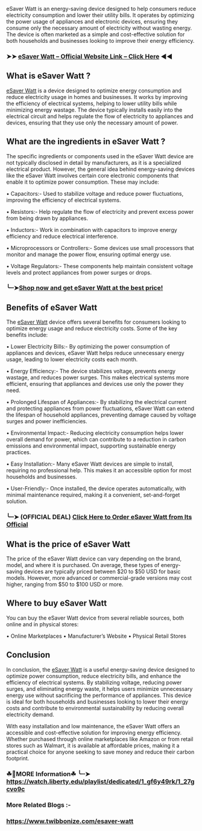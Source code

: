 eSaver Watt is an energy-saving device designed to help consumers reduce electricity consumption and lower their utility bills. It operates by optimizing the power usage of appliances and electronic devices, ensuring they consume only the necessary amount of electricity without wasting energy. The device is often marketed as a simple and cost-effective solution for both households and businesses looking to improve their energy efficiency.

### ➤➤ [eSaver Watt – Official Website Link – Click Here](https://watch.liberty.edu/playlist/dedicated/1_gf6y49rk/1_27gcvo9c) ◀◀

## What is eSaver Watt ?

[eSaver Watt](https://watch.liberty.edu/playlist/dedicated/1_gf6y49rk/1_27gcvo9c) is a device designed to optimize energy consumption and reduce electricity usage in homes and businesses. It works by improving the efficiency of electrical systems, helping to lower utility bills while minimizing energy wastage. The device typically installs easily into the electrical circuit and helps regulate the flow of electricity to appliances and devices, ensuring that they use only the necessary amount of power.


## What are the ingredients in eSaver Watt ?

The specific ingredients or components used in the eSaver Watt device are not typically disclosed in detail by manufacturers, as it is a specialized electrical product. However, the general idea behind energy-saving devices like the eSaver Watt involves certain core electronic components that enable it to optimize power consumption. These may include:

•	Capacitors:- Used to stabilize voltage and reduce power fluctuations, improving the efficiency of electrical systems.

•	Resistors:- Help regulate the flow of electricity and prevent excess power from being drawn by appliances.

•	Inductors:- Work in combination with capacitors to improve energy efficiency and reduce electrical interference.

•	Microprocessors or Controllers:- Some devices use small processors that monitor and manage the power flow, ensuring optimal energy use.

•	Voltage Regulators:- These components help maintain consistent voltage levels and protect appliances from power surges or drops.

### ╰┈➤[Shop now and get eSaver Watt at the best price!](https://watch.liberty.edu/playlist/dedicated/1_gf6y49rk/1_27gcvo9c)

## Benefits of eSaver Watt

The [eSaver Watt](https://watch.liberty.edu/playlist/dedicated/1_gf6y49rk/1_27gcvo9c) device offers several benefits for consumers looking to optimize energy usage and reduce electricity costs. Some of the key benefits include:

•	Lower Electricity Bills:-  By optimizing the power consumption of appliances and devices, eSaver Watt helps reduce unnecessary energy usage, leading to lower electricity costs each month.

•	Energy Efficiency:-  The device stabilizes voltage, prevents energy wastage, and reduces power surges. This makes electrical systems more efficient, ensuring that appliances and devices use only the power they need.

•	Prolonged Lifespan of Appliances:-  By stabilizing the electrical current and protecting appliances from power fluctuations, eSaver Watt can extend the lifespan of household appliances, preventing damage caused by voltage surges and power inefficiencies.

•	Environmental Impact:-  Reducing electricity consumption helps lower overall demand for power, which can contribute to a reduction in carbon emissions and environmental impact, supporting sustainable energy practices.

•	Easy Installation:-  Many eSaver Watt devices are simple to install, requiring no professional help. This makes it an accessible option for most households and businesses.

•	User-Friendly:-  Once installed, the device operates automatically, with minimal maintenance required, making it a convenient, set-and-forget solution.

### ╰┈➤ (OFFICIAL DEAL) [Click Here to Order eSaver Watt from Its Official](https://watch.liberty.edu/playlist/dedicated/1_gf6y49rk/1_27gcvo9c)

## What is the price of eSaver Watt

The price of the eSaver Watt device can vary depending on the brand, model, and where it is purchased. On average, these types of energy-saving devices are typically priced between $20 to $50 USD for basic models. However, more advanced or commercial-grade versions may cost higher, ranging from $50 to $100 USD or more.

## Where to buy eSaver Watt

You can buy the eSaver Watt device from several reliable sources, both online and in physical stores:

•	Online Marketplaces
•	Manufacturer’s Website
•	Physical Retail Stores

## Conclusion

In conclusion, the [eSaver Watt](https://watch.liberty.edu/playlist/dedicated/1_gf6y49rk/1_27gcvo9c) is a useful energy-saving device designed to optimize power consumption, reduce electricity bills, and enhance the efficiency of electrical systems. By stabilizing voltage, reducing power surges, and eliminating energy waste, it helps users minimize unnecessary energy use without sacrificing the performance of appliances. This device is ideal for both households and businesses looking to lower their energy costs and contribute to environmental sustainability by reducing overall electricity demand.

With easy installation and low maintenance, the eSaver Watt offers an accessible and cost-effective solution for improving energy efficiency. Whether purchased through online marketplaces like Amazon or from retail stores such as Walmart, it is available at affordable prices, making it a practical choice for anyone seeking to save money and reduce their carbon footprint.

### ☘📣MORE Information☘ ╰┈➤ https://watch.liberty.edu/playlist/dedicated/1_gf6y49rk/1_27gcvo9c

### More Related Blogs :- 

### https://www.twibbonize.com/esaver-watt
